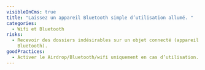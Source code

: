 ```yaml
---
visibleInCms: true
title: "Laissez un appareil Bluetooth simple d’utilisation allumé. "
categories:
  - Wifi et Bluetooth
risks:
  - Recevoir des dossiers indésirables sur un objet connecté (appareil
    Bluetooth).
goodPractices:
  - Activer le Airdrop/Bluetooth/wifi uniquement en cas d’utilisation.
---
```

